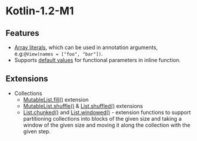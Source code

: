 # Kotlin-1.2-M1


## Features


- [Array literals], which can be used in annotation arguments, e.g:`@View(names = ["foo", "bar"])`.
- Supports [default values] for functional parameters in inline function.


## Extensions


- Collections
  - [MutableList.fill()] extension
  - [MutableList.shuffle()] & [List.shuffled()]  extensions
  - [List.chunked()] and [List.windowed()] - extension functions to support partitioning collections into blocks of the given size and taking a window of the given size and moving it along the collection with the given step.  





[Array literals]: src/test/kotlin/com/holi/kotlin/features/AnnotationArrayLiteralsArgumentsTest.kt#L10
[default values]: src/test/kotlin/com/holi/kotlin/features/InlineFunctionDefaultValueFunctionalParametersTest.kt#L38
[MutableList.fill()]: src/test/kotlin/com/holi/kotlin/extensions/CollectionExtensionsTest.kt#L14
[MutableList.shuffle()]: src/test/kotlin/com/holi/kotlin/extensions/CollectionExtensionsTest.kt#L25
[List.shuffled()]: src/test/kotlin/com/holi/kotlin/extensions/CollectionExtensionsTest.kt#L35
[List.chunked()]: src/test/kotlin/com/holi/kotlin/extensions/CollectionExtensionsTest.kt#L44-L45
[List.windowed()]: src/test/kotlin/com/holi/kotlin/extensions/CollectionExtensionsTest.kt#L53-L54